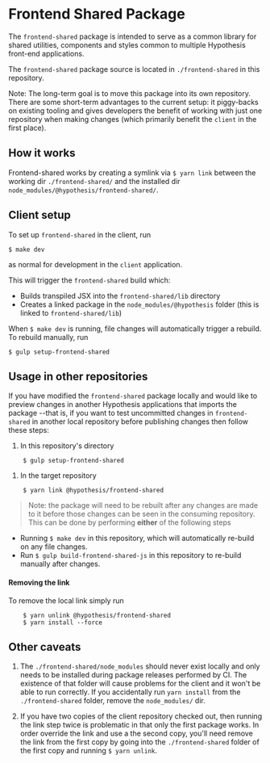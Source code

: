 # Frontend Shared Package


The `frontend-shared` package is intended to serve as a common library for shared utilities, components and styles common to multiple Hypothesis front-end applications.

The `frontend-shared` package source is located in `./frontend-shared` in this repository.

Note: The long-term goal is to move this package into its own repository. There are some short-term advantages to the current setup: it piggy-backs on existing tooling and gives developers the benefit of working with just one repository when making changes (which primarily benefit the `client` in the first place).

## How it works

Frontend-shared works by creating a symlink via `$ yarn link` between the working dir
`./frontend-shared/` and the installed dir `node_modules/@hypothesis/frontend-shared/`.

## Client setup

To set up `frontend-shared` in the client, run

```shell
$ make dev
```

as normal for development in the `client` application.


This will trigger the `frontend-shared` build which:
- Builds transpiled JSX into the `frontend-shared/lib` directory
- Creates a linked package in the `node_modules/@hypothesis` folder (this is linked to `frontend-shared/lib`)

When `$ make dev` is running, file changes will automatically trigger a rebuild. To rebuild manually, run


```shell
$ gulp setup-frontend-shared
```


## Usage in other repositories

If you have modified the `frontend-shared` package locally and would like to preview changes in another Hypothesis applications that imports the package --that is, if you want to test uncommitted changes in `frontend-shared` in another local repository before publishing changes then follow these steps:

1. In this repository's directory
```shell
    $ gulp setup-frontend-shared
```

1. In the target repository
```shell
    $ yarn link @hypothesis/frontend-shared
```
> Note: the package will need to be rebuilt after any changes are made to it before those changes can be seen in the consuming repository. This can be done by performing **either** of the following steps

  - Running `$ make dev` in this repository, which will automatically re-build on any file changes.
  - Run `$ gulp build-frontend-shared-js` in this repository to re-build manually after changes.

#### Removing the link

To remove the local link simply run

```shell
    $ yarn unlink @hypothesis/frontend-shared
	$ yarn install --force
```

## Other caveats


1. The `./frontend-shared/node_modules` should never exist locally and only needs to be installed during package releases performed by CI. The existence of that folder will cause problems for the client and it won't be able to run correctly. If you accidentally run `yarn install` from the `./frontend-shared` folder, remove the `node_modules/` dir.

2. If you have two copies of the client repository checked out, then running the link step twice is problematic in that only the first package works. In order override the link and use a the second copy, you'll need remove the link from the first copy by going into the `./frontend-shared` folder of the first copy and running `$ yarn unlink`.

